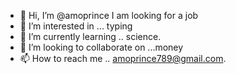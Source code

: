 - 👋 Hi, I’m @amoprince I am looking for a job
- 👀 I’m interested in ... typing
- 🌱 I’m currently learning .. science.
- 💞️ I’m looking to collaborate on ...money
- 📫 How to reach me .. amoprince789@gmail.com.

<!---
amoprince/amoprince is a ✨ special ✨ repository because its `README.md` (this file) appears on your GitHub profile.
You can click the Preview link to take a look at your changes.
--->
